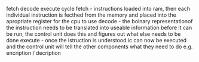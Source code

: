 fetch decode execute cycle
fetch - instructions loaded into ram, then each individual instruction is fecthed from the memory and placed into the apropriate register for the cpu to use
decode - the boinary representationof the instruction needs to be translated into useable information before it can be run, the control unit does this and figures out what else needs to be done
execute - once the istruction is understood ic can now be executed and the control unit will tell the other components what they need to do
e.g. encription / decription

